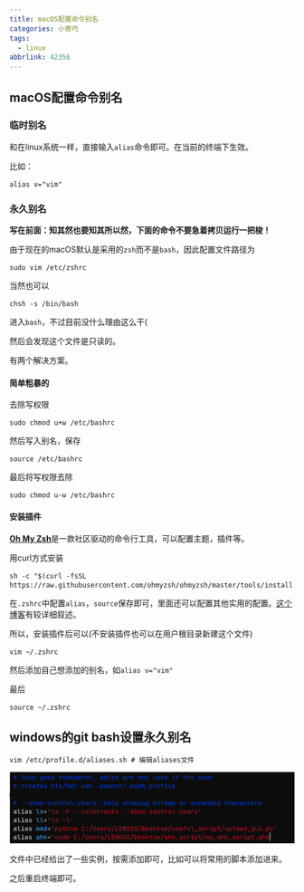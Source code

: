 ```yaml
---
title: macOS配置命令别名
categories: 小寄巧
tags:
  - linux
abbrlink: 42356
---
```

## macOS配置命令别名

### 临时别名

和在linux系统一样，直接输入`alias`命令即可。在当前的终端下生效。

比如：

```shell
alias v="vim"
```

### 永久别名

**写在前面：知其然也要知其所以然，下面的命令不要急着拷贝运行一把梭！**

由于现在的macOS默认是采用的`zsh`而不是`bash`，因此配置文件路径为

```shell
sudo vim /etc/zshrc
```

当然也可以

```shell
chsh -s /bin/bash
```

进入`bash`，不过目前没什么理由这么干(

然后会发现这个文件是只读的。

有两个解决方案。

#### 简单粗暴的

去除写权限

```shell
sudo chmod u+w /etc/bashrc
```

然后写入别名，保存

```shell
source /etc/bashrc
```

最后将写权限去除

```shell
sudo chmod u-w /etc/bashrc
```

#### 安装插件

[**Oh My Zsh**](https://github.com/ohmyzsh/ohmyzsh)是一款社区驱动的命令行工具，可以配置主题，插件等。

用curl方式安装

```shell
sh -c "$(curl -fsSL https://raw.githubusercontent.com/ohmyzsh/ohmyzsh/master/tools/install.sh)"
```

在`.zshrc`中配置`alias`，`source`保存即可，里面还可以配置其他实用的配置。[这个博客](https://mrseawave.github.io/blogs/articles/2021/08/29/oh-my-zsh/)有较详细叙述。

所以，安装插件后可以(不安装插件也可以在用户根目录新建这个文件)

```shell
vim ~/.zshrc
```

然后添加自己想添加的别名，如`alias v="vim"`

最后

```shell
source ~/.zshrc
```

## windows的git bash设置永久别名

```shell
vim /etc/profile.d/aliases.sh # 编辑aliases文件
```

![image-20230128114429306](https://raw.githubusercontent.com/Lunaticsky-tql/blog_articles/main/macOS%E9%85%8D%E7%BD%AE%E5%91%BD%E4%BB%A4%E5%88%AB%E5%90%8D/20230828210441159140_423_20230128114558552930_510_image-20230128114429306.png)

文件中已经给出了一些实例，按需添加即可，比如可以将常用的脚本添加进来。

之后重启终端即可。